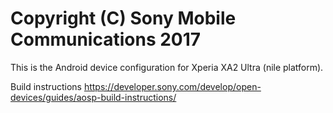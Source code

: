 Copyright (C) Sony Mobile Communications 2017
=============================================

This is the Android device configuration for Xperia XA2 Ultra (nile platform).

Build instructions
https://developer.sony.com/develop/open-devices/guides/aosp-build-instructions/
